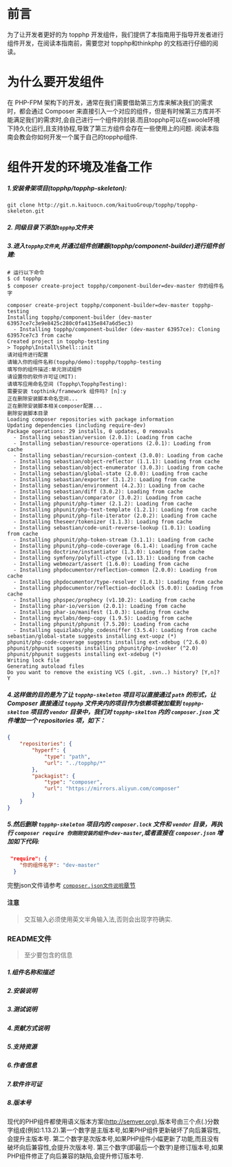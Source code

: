 # 前言
为了让开发者更好的为 topphp 开发组件，我们提供了本指南用于指导开发者进行组件开发，在阅读本指南前，需要您对 topphp和thinkphp 的文档进行仔细的阅读。

# 为什么要开发组件
在 PHP-FPM 架构下的开发，通常在我们需要借助第三方库来解决我们的需求时，都会通过 Composer 来直接引入一个对应的组件，但是有时候第三方库并不能满足我们的需求时,会自己进行一个组件的封装.而且topphp可以在swoole环境下持久化运行,且支持协程,导致了第三方组件会存在一些使用上的问题.
阅读本指南会教会你如何开发一个属于自己的topphp组件.

# 组件开发的环境及准备工作

##### 1.安装骨架项目(topphp/topphp-skeleton):
```shell
git clone http://git.n.kaituocn.com/kaituoGroup/topphp/topphp-skeleton.git
```
##### 2. 同级目录下添加`topphp`文件夹

##### 3.进入`topphp文件夹`,并通过组件创建器(topphp/component-builder)进行组件创建:
```shell
# 运行以下命令
$ cd topphp
$ composer create-project topphp/component-builder=dev-master 你的组件名字

composer create-project topphp/component-builder=dev-master topphp-testing
Installing topphp/component-builder (dev-master 63957ce7c3e9e8425c280c0fa4135e847a6d5ec3)
  - Installing topphp/component-builder (dev-master 63957ce): Cloning 63957ce7c3 from cache
Created project in topphp-testing
> Topphp\Install\Shell::init
请对组件进行配置
请输入你的组件名称(topphp/demo):topphp/topphp-testing
填写你的组件描述:单元测试组件
请设置你的软件许可证(MIT):
请填写应用命名空间 (Topphp\TopphpTesting):
需要安装 topthink/framework 组件吗? [n]:y
正在删除安装脚本命名空间...
正在删除安装脚本相关composer配置...
删除安装脚本目录
Loading composer repositories with package information
Updating dependencies (including require-dev)
Package operations: 29 installs, 0 updates, 0 removals
  - Installing sebastian/version (2.0.1): Loading from cache
  - Installing sebastian/resource-operations (2.0.1): Loading from cache
  - Installing sebastian/recursion-context (3.0.0): Loading from cache
  - Installing sebastian/object-reflector (1.1.1): Loading from cache
  - Installing sebastian/object-enumerator (3.0.3): Loading from cache
  - Installing sebastian/global-state (2.0.0): Loading from cache
  - Installing sebastian/exporter (3.1.2): Loading from cache
  - Installing sebastian/environment (4.2.3): Loading from cache
  - Installing sebastian/diff (3.0.2): Loading from cache
  - Installing sebastian/comparator (3.0.2): Loading from cache
  - Installing phpunit/php-timer (2.1.2): Loading from cache
  - Installing phpunit/php-text-template (1.2.1): Loading from cache
  - Installing phpunit/php-file-iterator (2.0.2): Loading from cache
  - Installing theseer/tokenizer (1.1.3): Loading from cache
  - Installing sebastian/code-unit-reverse-lookup (1.0.1): Loading from cache
  - Installing phpunit/php-token-stream (3.1.1): Loading from cache
  - Installing phpunit/php-code-coverage (6.1.4): Loading from cache
  - Installing doctrine/instantiator (1.3.0): Loading from cache
  - Installing symfony/polyfill-ctype (v1.13.1): Loading from cache
  - Installing webmozart/assert (1.6.0): Loading from cache
  - Installing phpdocumentor/reflection-common (2.0.0): Loading from cache
  - Installing phpdocumentor/type-resolver (1.0.1): Loading from cache
  - Installing phpdocumentor/reflection-docblock (5.0.0): Loading from cache
  - Installing phpspec/prophecy (v1.10.2): Loading from cache
  - Installing phar-io/version (2.0.1): Loading from cache
  - Installing phar-io/manifest (1.0.3): Loading from cache
  - Installing myclabs/deep-copy (1.9.5): Loading from cache
  - Installing phpunit/phpunit (7.5.20): Loading from cache
  - Installing squizlabs/php_codesniffer (3.5.4): Loading from cache
sebastian/global-state suggests installing ext-uopz (*)
phpunit/php-code-coverage suggests installing ext-xdebug (^2.6.0)
phpunit/phpunit suggests installing phpunit/php-invoker (^2.0)
phpunit/phpunit suggests installing ext-xdebug (*)
Writing lock file
Generating autoload files
Do you want to remove the existing VCS (.git, .svn..) history? [Y,n]? Y
```
##### 4.这样做的目的是为了让 `topphp-skeleton` 项目可以直接通过 `path` 的形式，让 Composer 直接通过 `topphp` 文件夹内的项目作为依赖项被加载到 `topphp-skelton` 项目的 `vendor` 目录中，我们对 `topphp-skelton` 内的 `composer.json` 文件增加一个 repositories 项，如下：
```json
{
    "repositories": {
        "hyperf": {
            "type": "path",
            "url": "../topphp/*"
        },
        "packagist": {
            "type": "composer",
            "url": "https://mirrors.aliyun.com/composer"
        }
    }
}
```
##### 5.然后删除 `topphp-skeleton` 项目内的 `composer.lock` 文件和 `vendor` 目录，再执行 `composer require 你刚刚安装的组件=dev-master`,或者直接在 `composer.json` 增加如下代码:
```json
 "require": {
    "你的组件名字": "dev-master"
  }
```
完整json文件请参考 [`composer.json文件说明`章节](zu-jian/zu-jian-kai-fa-zhi-nan/composerjsonwen-jian-shuo-ming.md)


#### 注意
> 交互输入必须使用英文半角输入法,否则会出现字符确实.

### README文件

> 至少要包含的信息

##### 1.组件名称和描述

##### 2.安装说明

##### 3.测试说明

##### 4.贡献方式说明

##### 5.支持资源

##### 6.作者信息

##### 7.软件许可证

##### 8.版本号
现代的PHP组件都使用语义版本方案(http://semver.org),版本号由三个点(.)分数字组成(例如:1.13.2).第一个数字是主版本号,如果PHP组件更新破坏了向后兼容性,会提升主版本号.
第二个数字是次版本号,如果PHP组件小幅更新了功能,而且没有破坏向后兼容性,会提升次版本号.
第三个数字(即最后一个数字)是修订版本号,如果PHP组件修正了向后兼容的缺陷,会提升修订版本号.

